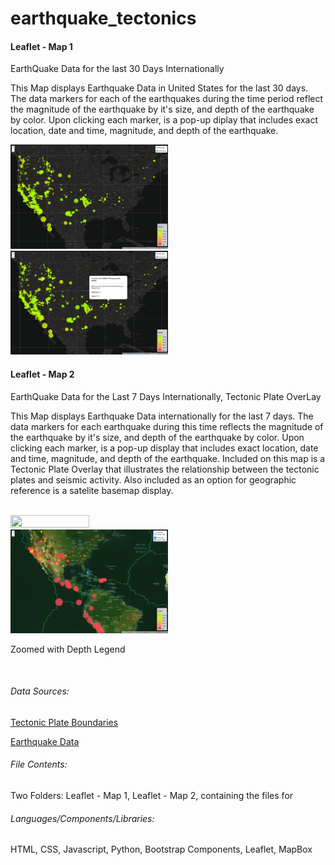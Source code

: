 # earthquake_tectonics

<h4>Leaflet - Map 1 </h4> 
<p>EarthQuake Data for the last 30 Days Internationally</p>
<p>
This Map displays Earthquake Data in United States for the last 30 days. The data markers for each of the earthquakes during the time period reflect the magnitude of the earthquake by it's size, and depth of the earthquake by color. Upon clicking each marker, is a pop-up diplay that includes exact location, date and time, magnitude, and depth of the earthquake. 
 </p>

<img src="https://github.com/cspence001/earthquake_tectonics/blob/main/img/Screen%20Shot%202021-04-20%20at%202.17.34%20PM.png" width="50%" height="50%">

<img src="https://github.com/cspence001/earthquake_tectonics/blob/main/img/Screen%20Shot%202021-04-20%20at%202.24.16%20PM.png" width="50%" height="50%">
<br>

<h4>Leaflet - Map 2 </h4> <p>EarthQuake Data for the Last 7 Days Internationally, Tectonic Plate OverLay </p>

<p>This Map displays Earthquake Data internationally for the last 7 days. The data markers for each earthquake during this time reflects the magnitude of the earthquake by it's size, and depth of the earthquake by color. Upon clicking each marker, is a pop-up display that includes exact location, date and time, magnitude, and depth of the earthquake. 
Included on this map is a Tectonic Plate Overlay that illustrates the relationship between the tectonic plates and seismic activity. Also included as an option for geographic reference is a satelite basemap display.</p>
<br>

<img src="https://github.com/cspence001/earthquake_tectonics/blob/main/img/Screen%20Shot%202021-04-20%20at%2012.31.46%20PM.png" width="50%" height="50%">
<img src="https://github.com/cspence001/earthquake_tectonics/blob/main/img/Screen%20Shot%202021-04-20%20at%202.16.17%20PM.png" width="50%" height="50%">
<p>Zoomed with Depth Legend</p>
<br>
<h6>Data Sources: </h6> 

<a href="https://github.com/fraxen/tectonicplates">Tectonic Plate Boundaries</a>

<a href="https://earthquake.usgs.gov/">Earthquake Data</a>


<h6>File Contents: </h6> Two Folders: Leaflet - Map 1, Leaflet - Map 2, containing the files for 
<br>

<h6>Languages/Components/Libraries: </h6> HTML, CSS, Javascript, Python, Bootstrap Components, Leaflet, MapBox <br>




  
